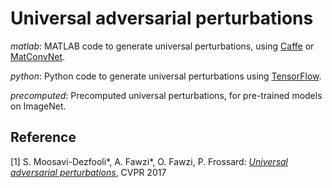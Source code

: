 # Universal adversarial perturbations

*matlab*: MATLAB code to generate universal perturbations, using [Caffe](https://github.com/BVLC/caffe) or [MatConvNet](https://github.com/vlfeat/matconvnet).

*python*: Python code to generate universal perturbations using [TensorFlow](https://github.com/tensorflow/tensorflow).

*precomputed*: Precomputed universal perturbations, for pre-trained models on ImageNet.

## Reference
[1] S. Moosavi-Dezfooli\*, A. Fawzi\*, O. Fawzi, P. Frossard:
[*Universal adversarial perturbations*](http://arxiv.org/pdf/1610.08401), CVPR 2017
